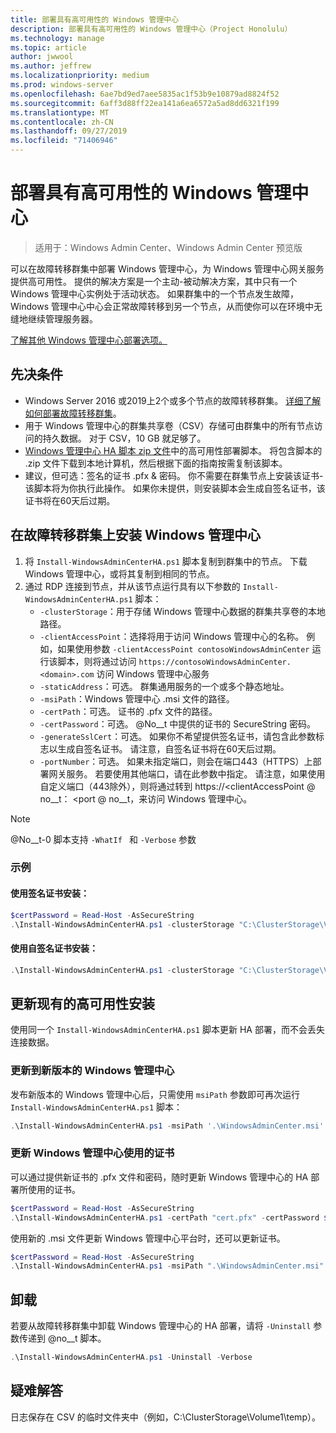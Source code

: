 ```yaml
---
title: 部署具有高可用性的 Windows 管理中心
description: 部署具有高可用性的 Windows 管理中心（Project Honolulu）
ms.technology: manage
ms.topic: article
author: jwwool
ms.author: jeffrew
ms.localizationpriority: medium
ms.prod: windows-server
ms.openlocfilehash: 6ae7bd9ed7aee5835ac1f53b9e10879ad8824f52
ms.sourcegitcommit: 6aff3d88ff22ea141a6ea6572a5ad8dd6321f199
ms.translationtype: MT
ms.contentlocale: zh-CN
ms.lasthandoff: 09/27/2019
ms.locfileid: "71406946"
---
```

# <a name="deploy-windows-admin-center-with-high-availability"></a>部署具有高可用性的 Windows 管理中心

>适用于：Windows Admin Center、Windows Admin Center 预览版

可以在故障转移群集中部署 Windows 管理中心，为 Windows 管理中心网关服务提供高可用性。 提供的解决方案是一个主动-被动解决方案，其中只有一个 Windows 管理中心实例处于活动状态。 如果群集中的一个节点发生故障，Windows 管理中心中心会正常故障转移到另一个节点，从而使你可以在环境中无缝地继续管理服务器。 

[了解其他 Windows 管理中心部署选项。](../plan/installation-options.md)

## <a name="prerequisites"></a>先决条件

- Windows Server 2016 或2019上2个或多个节点的故障转移群集。 [详细了解如何部署故障转移群集](../../../failover-clustering/failover-clustering-overview.md)。
- 用于 Windows 管理中心的群集共享卷（CSV）存储可由群集中的所有节点访问的持久数据。 对于 CSV，10 GB 就足够了。
- [Windows 管理中心 HA 脚本 zip 文件](https://aka.ms/WACHAScript)中的高可用性部署脚本。 将包含脚本的 .zip 文件下载到本地计算机，然后根据下面的指南按需复制该脚本。
- 建议，但可选：签名的证书 .pfx & 密码。 你不需要在群集节点上安装该证书-该脚本将为你执行此操作。 如果你未提供，则安装脚本会生成自签名证书，该证书将在60天后过期。

## <a name="install-windows-admin-center-on-a-failover-cluster"></a>在故障转移群集上安装 Windows 管理中心

1. 将 ```Install-WindowsAdminCenterHA.ps1``` 脚本复制到群集中的节点。 下载 Windows 管理中心，或将其复制到相同的节点。
2. 通过 RDP 连接到节点，并从该节点运行具有以下参数的 ```Install-WindowsAdminCenterHA.ps1``` 脚本：
    - `-clusterStorage`：用于存储 Windows 管理中心数据的群集共享卷的本地路径。
    - `-clientAccessPoint`：选择将用于访问 Windows 管理中心的名称。 例如，如果使用参数 `-clientAccessPoint contosoWindowsAdminCenter` 运行该脚本，则将通过访问 `https://contosoWindowsAdminCenter.<domain>.com` 访问 Windows 管理中心服务
    - `-staticAddress`：可选。 群集通用服务的一个或多个静态地址。 
    - `-msiPath`：Windows 管理中心 .msi 文件的路径。
    - `-certPath`：可选。 证书的 .pfx 文件的路径。
    - `-certPassword`：可选。 @No__t 中提供的证书的 SecureString 密码。
    - `-generateSslCert`：可选。 如果你不希望提供签名证书，请包含此参数标志以生成自签名证书。 请注意，自签名证书将在60天后过期。
    - `-portNumber`：可选。 如果未指定端口，则会在端口443（HTTPS）上部署网关服务。 若要使用其他端口，请在此参数中指定。 请注意，如果使用自定义端口（443除外），则将通过转到 https://\<clientAccessPoint @ no__t： \<port @ no__t，来访问 Windows 管理中心。

> [!NOTE]
> @No__t-0 脚本支持 ```-WhatIf ``` 和 ```-Verbose``` 参数

### <a name="examples"></a>示例

#### <a name="install-with-a-signed-certificate"></a>使用签名证书安装：

```powershell
$certPassword = Read-Host -AsSecureString
.\Install-WindowsAdminCenterHA.ps1 -clusterStorage "C:\ClusterStorage\Volume1" -clientAccessPoint "contoso-ha-gateway" -msiPath ".\WindowsAdminCenter.msi" -certPath "cert.pfx" -certPassword $certPassword -Verbose
```

#### <a name="install-with-a-self-signed-certificate"></a>使用自签名证书安装：

```powershell
.\Install-WindowsAdminCenterHA.ps1 -clusterStorage "C:\ClusterStorage\Volume1" -clientAccessPoint "contoso-ha-gateway" -msiPath ".\WindowsAdminCenter.msi" -generateSslCert -Verbose
```

## <a name="update-an-existing-high-availability-installation"></a>更新现有的高可用性安装

使用同一个 ```Install-WindowsAdminCenterHA.ps1``` 脚本更新 HA 部署，而不会丢失连接数据。

### <a name="update-to-a-new-version-of-windows-admin-center"></a>更新到新版本的 Windows 管理中心

发布新版本的 Windows 管理中心后，只需使用 ```msiPath``` 参数即可再次运行 ```Install-WindowsAdminCenterHA.ps1``` 脚本：

```powershell
.\Install-WindowsAdminCenterHA.ps1 -msiPath '.\WindowsAdminCenter.msi' -Verbose
```

### <a name="update-the-certificate-used-by-windows-admin-center"></a>更新 Windows 管理中心使用的证书

可以通过提供新证书的 .pfx 文件和密码，随时更新 Windows 管理中心的 HA 部署所使用的证书。

```powershell
$certPassword = Read-Host -AsSecureString
.\Install-WindowsAdminCenterHA.ps1 -certPath "cert.pfx" -certPassword $certPassword -Verbose
```

使用新的 .msi 文件更新 Windows 管理中心平台时，还可以更新证书。

```powershell
$certPassword = Read-Host -AsSecureString
.\Install-WindowsAdminCenterHA.ps1 -msiPath ".\WindowsAdminCenter.msi" -certPath "cert.pfx" -certPassword $certPassword -Verbose
``` 

## <a name="uninstall"></a>卸载

若要从故障转移群集中卸载 Windows 管理中心的 HA 部署，请将 ```-Uninstall``` 参数传递到 @no__t 脚本。

```powershell
.\Install-WindowsAdminCenterHA.ps1 -Uninstall -Verbose
```

## <a name="troubleshooting"></a>疑难解答

日志保存在 CSV 的临时文件夹中（例如，C:\ClusterStorage\Volume1\temp）。